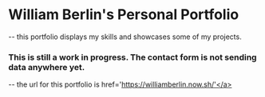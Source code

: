 # William Berlin's Personal Portfolio

-- this portfolio displays my skills and showcases some of my projects.

### This is still a work in progress. The contact form is not sending data anywhere yet.

-- the url for this portfolio is <a>href='https://williamberlin.now.sh/'</a>